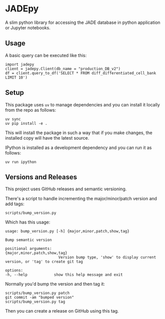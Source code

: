 # JADEpy

A slim python library for accessing the JADE database in python application or Jupyter notebooks.

## Usage

A basic query can be executed like this:

    import jadepy
    client = jadepy.Client(db_name = "production_DB_v2")
    df = client.query_to_df('SELECT * FROM diff_differentiated_cell_bank LIMIT 10')

## Setup

This package uses `uv` to manage dependencies and you can install it locally from the repo as follows:

    uv sync
    uv pip install -e .

This will install the package in such a way that if you make changes, the installed copy will have the latest source.

IPython is installed as a development dependency and you can run it as follows:

    uv run ipython

## Versions and Releases

This project uses GitHub releases and semantic versioning.

There's a script to handle incrementing the major/minor/patch version and add tags:

    scripts/bump_version.py

Which has this usage:

    usage: bump_version.py [-h] {major,minor,patch,show,tag}

    Bump semantic version

    positional arguments:
    {major,minor,patch,show,tag}
                            Version bump type, 'show' to display current version, or 'tag' to create git tag

    options:
    -h, --help            show this help message and exit

Normally you'd bump the version and then tag it:

    scripts/bump_version.py patch
    git commit -am "bumped version"
    scripts/bump_version.py tag

Then you can create a release on GitHub using this tag.